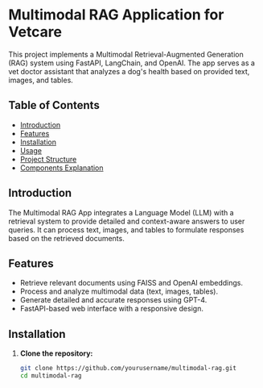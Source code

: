 # Multimodal RAG Application for Vetcare

This project implements a Multimodal Retrieval-Augmented Generation (RAG) system using FastAPI, LangChain, and OpenAI. The app serves as a vet doctor assistant that analyzes a dog's health based on provided text, images, and tables.

## Table of Contents

- [Introduction](#introduction)
- [Features](#features)
- [Installation](#installation)
- [Usage](#usage)
- [Project Structure](#project-structure)
- [Components Explanation](#components-explanation)

## Introduction

The Multimodal RAG App integrates a Language Model (LLM) with a retrieval system to provide detailed and context-aware answers to user queries. It can process text, images, and tables to formulate responses based on the retrieved documents.

## Features

- Retrieve relevant documents using FAISS and OpenAI embeddings.
- Process and analyze multimodal data (text, images, tables).
- Generate detailed and accurate responses using GPT-4.
- FastAPI-based web interface with a responsive design.

## Installation

1. **Clone the repository:**
   ```sh
   git clone https://github.com/yourusername/multimodal-rag.git
   cd multimodal-rag
